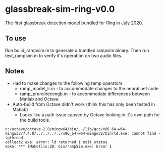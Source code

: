 # glassbreak-sim-ring-v0.0
The first glassbreak detection model bundled for Ring in July 2020. 

## To use
Run build_rampsim.m to generate a bundled rampsim binary. Then run test_rampsim.m to verify it's operation on two audio files.

## Notes
* Had to make changes to the following ramp operators
  * ramp_model_lr.m - to accommodate changes to the neural net code
  * ramp_prerollrecongb.m - to accommodate differences between Matlab and Octave
* Auto-build from Octave didn't work (think this has only been tested in Matlab)
  * Looks like a path issue caused by Octave looking in it's own path for the build tools.
```
c:/octave/octave~2.0/mingw64/bin/../lib/gcc/x86_64-w64-mingw32/7.4.0/../../../../x86_64-w64-mingw32/bin/ld.exe: cannot find -lpthread
collect2.exe: error: ld returned 1 exit status
make: *** [Makefile:20: bin/rampSim.exe] Error 1
```
